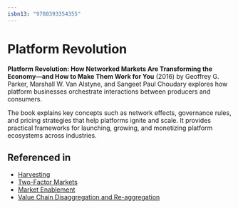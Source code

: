 ```yaml
---
isbn13: "9780393354355"
---
```


# Platform Revolution

**Platform Revolution: How Networked Markets Are Transforming the Economy—and How to Make Them Work for You** (2016) by Geoffrey G. Parker, Marshall W. Van Alstyne, and Sangeet Paul Choudary explores how platform businesses orchestrate interactions between producers and consumers.

The book explains key concepts such as network effects, governance rules, and pricing strategies that help platforms ignite and scale. It provides practical frameworks for launching, growing, and monetizing platform ecosystems across industries.

## Referenced in

- [Harvesting](/strategies/markets/harvesting)
- [Two-Factor Markets](/strategies/ecosystem/two-factor-markets)
- [Market Enablement](/strategies/accelerators/market-enablement)
- [Value Chain Disaggregation and Re-aggregation](/strategies/dealing-with-toxicity/value-chain-disaggregation-and-re-aggregation)
